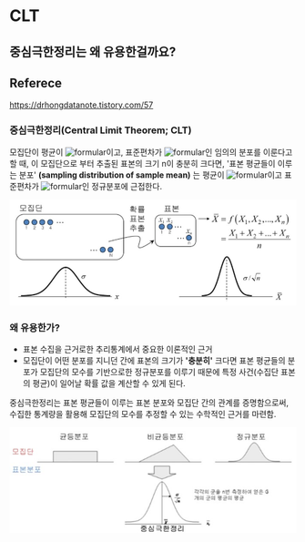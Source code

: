 # CLT

## 중심극한정리는 왜 유용한걸까요?

## Referece

<a href="https://drhongdatanote.tistory.com/57">https://drhongdatanote.tistory.com/57</a>

### 중심극한정리(Central Limit Theorem; CLT)

모집단이 평균이 ![formular](https://render.githubusercontent.com/render/math?math=\mu)이고, 표준편차가 ![formular](https://render.githubusercontent.com/render/math?math=\sigma)인 임의의 분포를 이룬다고 할 때, 이 모집단으로 부터 추출된 표본의 크기 n이 충분히 크다면, '표본 평균들이 이루는 분포' **(sampling distribution of sample mean)** 는 평균이 ![formular](https://render.githubusercontent.com/render/math?math=\mu)이고 표준편차가 ![formular](https://render.githubusercontent.com/render/math?math=\sigma/\sqrt{n})인 정규분포에 근접한다.

<div align="center">
<img src="imgs/CLT_1.jpg" />
</div>

### 왜 유용한가?

* 표본 수집을 근거로한 추리통계에서 중요한 이론적인 근거
* 모집단이 어떤 분포를 지니던 간에 표본의 크기가 **'충분히'** 크다면 표본 평균들의 분포가 모집단의 모수를 기반으로한 정규분포를 이루기 때문에 특정 사건(수집단 표본의 평균)이 일어날 확률 값을 계산할 수 있게 된다.

중심극한정리는 표본 평균들이 이루는 표본 분포와 모집단 간의 관계를 증명함으로써, 수집한 통계량을 활용해 모집단의 모수를 추정할 수 있는 수학적인 근거를 마련함.

<div align="center">
<img src="imgs/CLT_2.jpg" />
</div>